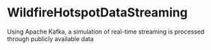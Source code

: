 # WildfireHotspotDataStreaming
Using Apache Kafka, a simulation of real-time streaming is processed through publicly available data
